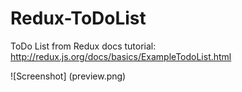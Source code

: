 # Redux-ToDoList
ToDo List from Redux docs tutorial: http://redux.js.org/docs/basics/ExampleTodoList.html

![Screenshot]
(preview.png)
